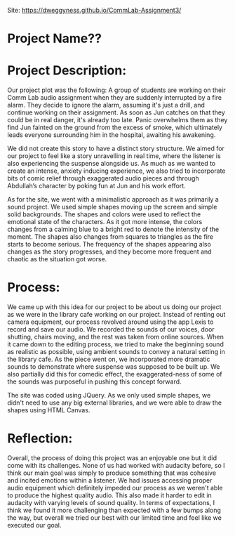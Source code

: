 Site: https://dweggyness.github.io/CommLab-Assignment3/

# Project Name??
# Project Description: 
Our project plot was the following: A group of students are working on their Comm Lab audio assignment when they are suddenly interrupted by a fire alarm. They decide to ignore the alarm, assuming it's just a drill, and continue working on their assignment. As soon as Jun catches on that they could be in real danger, it's already too late. Panic overwhelms them as they find Jun fainted on the ground from the excess of smoke, which ultimately leads everyone surrounding him in the hospital, awaiting his awakening. 

We did not create this story to have a distinct story structure. We aimed for our project to feel like a story unravelling in real time, where the listener is also experiencing the suspense alongside us. As much as we wanted to create an intense, anxiety inducing experience, we also tried to incorporate bits of comic relief through exaggerated audio pieces and through Abdullah’s character by poking fun at Jun and his work effort.

As for the site, we went with a minimalistic approach as it was primarily a sound project. We used simple shapes moving up the screen and simple solid backgrounds. The shapes and colors were used to reflect the emotional state of the characters. As it got more intense, the colors changes from a calming blue to a bright red to denote the intensity of the moment. The shapes also changes from squares to triangles as the fire starts to become serious. The frequency of the shapes appearing also changes as the story progresses, and they become more frequent and chaotic as the situation got worse.

# Process: 
We came up with this idea for our project to be about us doing our project as we were in the library cafe working on our project. Instead of renting out camera equipment, our process revolved around using the app Lexis to record and save our audio. We recorded the sounds of our voices, door shutting, chairs moving, and the rest was taken from online sources. When it came down to the editing process, we tried to make the beginning sound as realistic as possible, using ambient sounds to convey a natural setting in the library cafe. As the piece went on, we incorporated more dramatic sounds to demonstrate where suspense was supposed to be built up. We also partially did this for comedic effect, the exaggerated-ness of some of the sounds was purposeful in pushing this concept forward. 

The site was coded using JQuery. As we only used simple shapes, we didn't need to use any big external libraries, and we were able to draw the shapes using HTML Canvas.

# Reflection:
 Overall, the process of doing this project was an enjoyable one but it did come with its challenges. None of us had worked with audacity before, so I think our main goal was simply to produce something that was cohesive and incited emotions within a listener. 
We had issues accessing proper audio equipment which definitely impeded our process as we weren't able to produce the highest quality audio. This also made it harder to edit in audacity with varying levels of sound quality. In terms of expectations, I think we found it more challenging than expected with a few bumps along the way, but overall we tried our best with our limited time and feel like we executed our goal.
